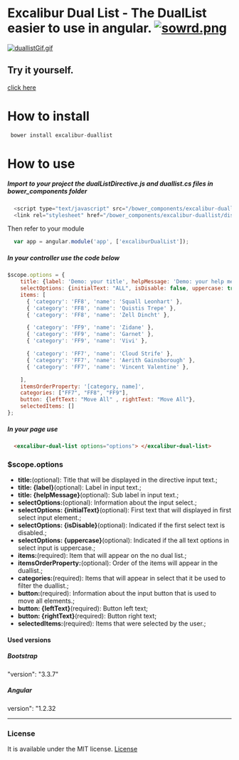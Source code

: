 # Excalibur Dual List - The DualList easier to use in angular. [![sowrd.png](https://s7.postimg.org/y0602lagb/sowrd.png)](https://postimg.org/image/aypewuasn/)

[![duallistGif.gif](https://s21.postimg.org/qk4uaqfw7/duallist_Gif.gif)](https://postimg.org/image/72a6usiyb/)


## Try it yourself.
[click here](https://excalibur-dual-list.herokuapp.com/)

# How to install
```JavaScript
 bower install excalibur-duallist
```

# How to use

##### Import to your project the dualListDirective.js and duallist.cs files in bower_components folder
```JavaScript
  <script type="text/javascript" src="/bower_components/excalibur-duallist/dist/js/excalibur-duallist.min.js"></script>
  <link rel="stylesheet" href="/bower_components/excalibur-duallist/dist/css/excalibur-duallist.min.css">
```
Then refer to your module
```JavaScript
  var app = angular.module('app', ['excaliburDualList']);
```

##### In your controller use the code below

```JavaScript
$scope.options = {
    title: {label: 'Demo: your title', helpMessage: 'Demo: your help message'},
    selectOptions: {initialText: "ALL", isDisable: false, uppercase: true},
    items: [
      { 'category': 'FF8', 'name': 'Squall Leonhart' },
      { 'category': 'FF8', 'name': 'Quistis Trepe' },
      { 'category': 'FF8', 'name': 'Zell Dincht' },

      { 'category': 'FF9', 'name': 'Zidane' },
      { 'category': 'FF9', 'name': 'Garnet' },
      { 'category': 'FF9', 'name': 'Vivi' },

      { 'category': 'FF7', 'name': 'Cloud Strife' },
      { 'category': 'FF7', 'name': 'Aerith Gainsborough' },
      { 'category': 'FF7', 'name': 'Vincent Valentine' },

    ],
    itemsOrderProperty: '[category, name]',
    categories: ["FF7", "FF8", "FF9"],
    button: {leftText: "Move All" , rightText: "Move All"},
    selectedItems: []
};

```

##### In your page use

```Html
  <excalibur-dual-list options="options"> </excalibur-dual-list>
```


### $scope.options

* **title:**(optional): Title that will be displayed in the directive input text.;
* **title: {label}**(optional): Label in input text.;
* **title: {helpMessage}**(optional): Sub label in input text.;
* **selectOptions:**(optional): Information about the input select.;
* **selectOptions: {initialText}**(optional): First text that will displayed in first select input element.;
* **selectOptions: {isDisable}**(optional): Indicated if the first select text is disabled.;
* **selectOptions: {uppercase}**(optional): Indicated if the all text options in select input is uppercase.;
* **items:**(required): Item that will appear on the no dual list.;
* **itemsOrderProperty:**(optional): Order of the items will appear in the duallist.;
* **categories:**(required): Items that will appear in select that it be used to filter the duallist.;
* **button:**(required): Information about the input button that is used to move all elements.;
* **button: {leftText}**(required): Button left text;
* **button: {rightText}**(required): Button right text;
* **selectedItems:**(required): Items that were selected by the user.;

#### Used versions

##### Bootstrap 
"version": "3.3.7"

##### Angular
version": "1.2.32 
<hr>

### License

It is available under the MIT license.
[License](https://opensource.org/licenses/mit-license.php)
